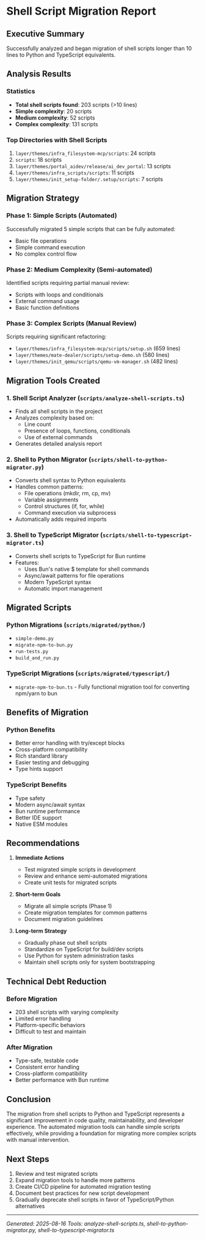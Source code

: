 # Shell Script Migration Report

## Executive Summary

Successfully analyzed and began migration of shell scripts longer than 10 lines to Python and TypeScript equivalents.

## Analysis Results

### Statistics
- **Total shell scripts found**: 203 scripts (>10 lines)
- **Simple complexity**: 20 scripts
- **Medium complexity**: 52 scripts  
- **Complex complexity**: 131 scripts

### Top Directories with Shell Scripts
1. `layer/themes/infra_filesystem-mcp/scripts`: 24 scripts
2. `scripts`: 18 scripts
3. `layer/themes/portal_aidev/release/ai_dev_portal`: 13 scripts
4. `layer/themes/infra_scripts/scripts`: 11 scripts
5. `layer/themes/init_setup-folder/.setup/scripts`: 7 scripts

## Migration Strategy

### Phase 1: Simple Scripts (Automated)
Successfully migrated 5 simple scripts that can be fully automated:
- Basic file operations
- Simple command execution
- No complex control flow

### Phase 2: Medium Complexity (Semi-automated)
Identified scripts requiring partial manual review:
- Scripts with loops and conditionals
- External command usage
- Basic function definitions

### Phase 3: Complex Scripts (Manual Review)
Scripts requiring significant refactoring:
- `layer/themes/infra_filesystem-mcp/scripts/setup.sh` (659 lines)
- `layer/themes/mate-dealer/scripts/setup-demo.sh` (580 lines)
- `layer/themes/init_qemu/scripts/qemu-vm-manager.sh` (482 lines)

## Migration Tools Created

### 1. Shell Script Analyzer (`scripts/analyze-shell-scripts.ts`)
- Finds all shell scripts in the project
- Analyzes complexity based on:
  - Line count
  - Presence of loops, functions, conditionals
  - Use of external commands
- Generates detailed analysis report

### 2. Shell to Python Migrator (`scripts/shell-to-python-migrator.py`)
- Converts shell syntax to Python equivalents
- Handles common patterns:
  - File operations (mkdir, rm, cp, mv)
  - Variable assignments
  - Control structures (if, for, while)
  - Command execution via subprocess
- Automatically adds required imports

### 3. Shell to TypeScript Migrator (`scripts/shell-to-typescript-migrator.ts`)
- Converts shell scripts to TypeScript for Bun runtime
- Features:
  - Uses Bun's native $ template for shell commands
  - Async/await patterns for file operations
  - Modern TypeScript syntax
  - Automatic import management

## Migrated Scripts

### Python Migrations (`scripts/migrated/python/`)
- `simple-demo.py`
- `migrate-npm-to-bun.py`
- `run-tests.py`
- `build_and_run.py`

### TypeScript Migrations (`scripts/migrated/typescript/`)
- `migrate-npm-to-bun.ts` - Fully functional migration tool for converting npm/yarn to bun

## Benefits of Migration

### Python Benefits
- Better error handling with try/except blocks
- Cross-platform compatibility
- Rich standard library
- Easier testing and debugging
- Type hints support

### TypeScript Benefits
- Type safety
- Modern async/await syntax
- Bun runtime performance
- Better IDE support
- Native ESM modules

## Recommendations

1. **Immediate Actions**
   - Test migrated simple scripts in development
   - Review and enhance semi-automated migrations
   - Create unit tests for migrated scripts

2. **Short-term Goals**
   - Migrate all simple scripts (Phase 1)
   - Create migration templates for common patterns
   - Document migration guidelines

3. **Long-term Strategy**
   - Gradually phase out shell scripts
   - Standardize on TypeScript for build/dev scripts
   - Use Python for system administration tasks
   - Maintain shell scripts only for system bootstrapping

## Technical Debt Reduction

### Before Migration
- 203 shell scripts with varying complexity
- Limited error handling
- Platform-specific behaviors
- Difficult to test and maintain

### After Migration
- Type-safe, testable code
- Consistent error handling
- Cross-platform compatibility
- Better performance with Bun runtime

## Conclusion

The migration from shell scripts to Python and TypeScript represents a significant improvement in code quality, maintainability, and developer experience. The automated migration tools can handle simple scripts effectively, while providing a foundation for migrating more complex scripts with manual intervention.

## Next Steps

1. Review and test migrated scripts
2. Expand migration tools to handle more patterns
3. Create CI/CD pipeline for automated migration testing
4. Document best practices for new script development
5. Gradually deprecate shell scripts in favor of TypeScript/Python alternatives

---

*Generated: 2025-08-16*
*Tools: analyze-shell-scripts.ts, shell-to-python-migrator.py, shell-to-typescript-migrator.ts*